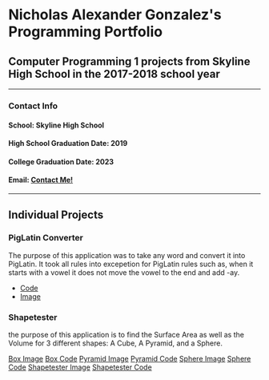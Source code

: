# Nicholas Alexander Gonzalez's Programming Portfolio

## Computer Programming 1 projects from Skyline High School in the 2017-2018 school year

---

### **Contact Info**


#### School: Skyline High School

#### High School Graduation Date: 2019
#### College Graduation Date: 2023

#### Email: <a href="mailto:nichgonz9644@granitesd.org"> Contact Me! </a>

---

## Individual Projects

### PigLatin Converter

The purpose of this application was to take any word and convert it into PigLatin. It took all rules into excepetion for PigLatin rules such as, when it starts with a vowel it does not move the vowel to the end and add -ay.

+ [Code](https://github.com/Cubasian5/PigLatin/blob/master/src/PigLatin.java)
+ [Image](https://github.com/Cubasian5/PigLatin/blob/master/PigLatin.png)

### Shapetester

the purpose of this application is to find the Surface Area as well as the Volume for 3 different shapes: A Cube, A Pyramid, and a Sphere.

[Box Image](https://github.com/Cubasian5/Programming_1_2017-2018/blob/master/ShapeTester/Box.png)
[Box Code](https://github.com/Cubasian5/Programming_1_2017-2018/blob/master/ShapeTester/Code/Box.java)
[Pyramid Image](https://github.com/Cubasian5/Programming_1_2017-2018/blob/master/ShapeTester/Pyramid.png)
[Pyramid Code](https://github.com/Cubasian5/Programming_1_2017-2018/blob/master/ShapeTester/Code/Pyramid.java)
[Sphere Image](https://github.com/Cubasian5/Programming_1_2017-2018/blob/master/ShapeTester/Sphere.png)
[Sphere Code](https://github.com/Cubasian5/Programming_1_2017-2018/blob/master/ShapeTester/Code/Sphere.java)
[Shapetester Image](https://github.com/Cubasian5/Programming_1_2017-2018/blob/master/ShapeTester/ShapeTester.png)
[Shapetester Code](https://github.com/Cubasian5/Programming_1_2017-2018/blob/master/ShapeTester/Code/ShapeTester.java)
